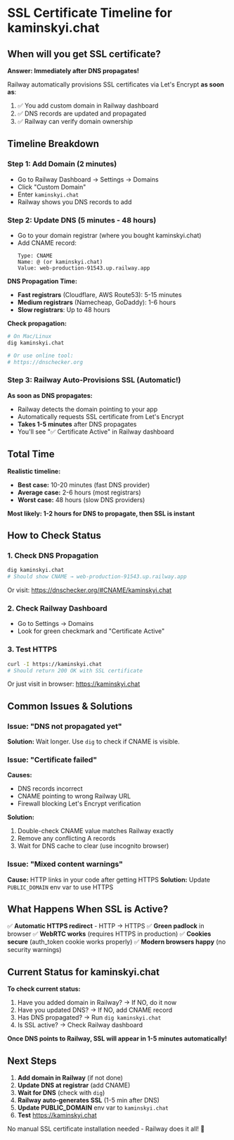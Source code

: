 # SSL Certificate Timeline for kaminskyi.chat

## When will you get SSL certificate?

**Answer: Immediately after DNS propagates!**

Railway automatically provisions SSL certificates via Let's Encrypt **as soon as**:
1. ✅ You add custom domain in Railway dashboard
2. ✅ DNS records are updated and propagated
3. ✅ Railway can verify domain ownership

## Timeline Breakdown

### Step 1: Add Domain (2 minutes)
- Go to Railway Dashboard → Settings → Domains
- Click "Custom Domain"
- Enter `kaminskyi.chat`
- Railway shows you DNS records to add

### Step 2: Update DNS (5 minutes - 48 hours)
- Go to your domain registrar (where you bought kaminskyi.chat)
- Add CNAME record:
  ```
  Type: CNAME
  Name: @ (or kaminskyi.chat)
  Value: web-production-91543.up.railway.app
  ```

**DNS Propagation Time:**
- **Fast registrars** (Cloudflare, AWS Route53): 5-15 minutes
- **Medium registrars** (Namecheap, GoDaddy): 1-6 hours
- **Slow registrars**: Up to 48 hours

**Check propagation:**
```bash
# On Mac/Linux
dig kaminskyi.chat

# Or use online tool:
# https://dnschecker.org
```

### Step 3: Railway Auto-Provisions SSL (Automatic!)
**As soon as DNS propagates:**
- Railway detects the domain pointing to your app
- Automatically requests SSL certificate from Let's Encrypt
- **Takes 1-5 minutes** after DNS propagates
- You'll see "✅ Certificate Active" in Railway dashboard

## Total Time

**Realistic timeline:**
- **Best case:** 10-20 minutes (fast DNS provider)
- **Average case:** 2-6 hours (most registrars)
- **Worst case:** 48 hours (slow DNS providers)

**Most likely: 1-2 hours for DNS to propagate, then SSL is instant**

## How to Check Status

### 1. Check DNS Propagation
```bash
dig kaminskyi.chat
# Should show CNAME → web-production-91543.up.railway.app
```

Or visit: https://dnschecker.org/#CNAME/kaminskyi.chat

### 2. Check Railway Dashboard
- Go to Settings → Domains
- Look for green checkmark and "Certificate Active"

### 3. Test HTTPS
```bash
curl -I https://kaminskyi.chat
# Should return 200 OK with SSL certificate
```

Or just visit in browser: https://kaminskyi.chat

## Common Issues & Solutions

### Issue: "DNS not propagated yet"
**Solution:** Wait longer. Use `dig` to check if CNAME is visible.

### Issue: "Certificate failed"
**Causes:**
- DNS records incorrect
- CNAME pointing to wrong Railway URL
- Firewall blocking Let's Encrypt verification

**Solution:**
1. Double-check CNAME value matches Railway exactly
2. Remove any conflicting A records
3. Wait for DNS cache to clear (use incognito browser)

### Issue: "Mixed content warnings"
**Cause:** HTTP links in your code after getting HTTPS
**Solution:** Update `PUBLIC_DOMAIN` env var to use HTTPS

## What Happens When SSL is Active?

✅ **Automatic HTTPS redirect** - HTTP → HTTPS
✅ **Green padlock** in browser
✅ **WebRTC works** (requires HTTPS in production)
✅ **Cookies secure** (auth_token cookie works properly)
✅ **Modern browsers happy** (no security warnings)

## Current Status for kaminskyi.chat

**To check current status:**
1. Have you added domain in Railway? → If NO, do it now
2. Have you updated DNS? → If NO, add CNAME record
3. Has DNS propagated? → Run `dig kaminskyi.chat`
4. Is SSL active? → Check Railway dashboard

**Once DNS points to Railway, SSL will appear in 1-5 minutes automatically!**

## Next Steps

1. **Add domain in Railway** (if not done)
2. **Update DNS at registrar** (add CNAME)
3. **Wait for DNS** (check with `dig`)
4. **Railway auto-generates SSL** (1-5 min after DNS)
5. **Update PUBLIC_DOMAIN** env var to `kaminskyi.chat`
6. **Test** https://kaminskyi.chat

No manual SSL certificate installation needed - Railway does it all! 🎉
